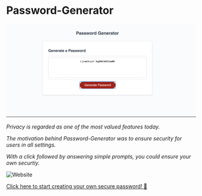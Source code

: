 # Password-Generator
![](Images/Password-Generator.png)

_Privacy is regarded as one of the most valued features today._

_The motivation behind Password-Generator was to ensure security for users in all settings._ 

_With a click followed by answering simple prompts, you could ensure your own securtiy._

![Website](https://img.shields.io/website)

[Click here to start creating your own secure password! 🔐](https://ffakih5.github.io/Password-Generator/)